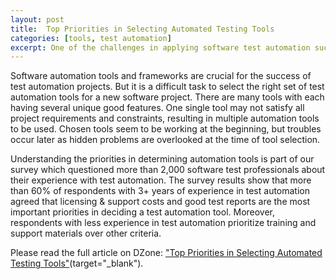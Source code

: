 ```yaml
---
layout: post
title:  Top Priorities in Selecting Automated Testing Tools
categories: [tools, test automation]
excerpt: One of the challenges in applying software test automation successfully in your projects is to select the appropriate automated testing tool or framework. It is a challenging decision, as you have many tools to choose from and a number of requirements to satisfy, and automated testing tools may have hidden problems that you overlook at the time of making the decision.
---
```


Software automation tools and frameworks are crucial for the success of test automation projects. But it is a difficult task to select the right set of test automation tools for a new software project. There are many tools with each having several unique good features. One single tool may not satisfy all project requirements and constraints, resulting in multiple automation tools to be used. Chosen tools seem to be working at the beginning, but troubles occur later as hidden problems are overlooked at the time of tool selection.

Understanding the priorities in determining automation tools is part of our survey which questioned more than 2,000 software test professionals about their experience with test automation. The survey results show that more than 60% of respondents with 3+ years of experience in test automation agreed that licensing & support costs and good test reports are the most important priorities in deciding a test automation tool. Moreover, respondents with less experience in test automation prioritize training and support materials over other criteria.

Please read the full article on DZone: ["Top Priorities in Selecting Automated Testing Tools"](https://dzone.com/articles/top-priorities-in-selecting-automated-testing-tool)(target="_blank"). 
